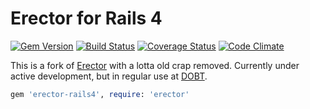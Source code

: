 Erector for Rails 4
=====

[![Gem Version](https://badge.fury.io/rb/erector-rails4.png)](http://badge.fury.io/rb/erector-rails4) [![Build Status](https://travis-ci.org/adamjacobbecker/erector-rails4.png?branch=master)](https://travis-ci.org/adamjacobbecker/erector-rails4) [![Coverage Status](https://coveralls.io/repos/adamjacobbecker/erector-rails4/badge.png)](https://coveralls.io/r/adamjacobbecker/erector-rails4) [![Code Climate](https://codeclimate.com/github/adamjacobbecker/erector-rails4.png)](https://codeclimate.com/github/adamjacobbecker/erector-rails4)

This is a fork of [Erector](https://github.com/erector/erector) with a lotta old crap removed. Currently under active development, but in regular use at [DOBT](https://www.github.com/dobtco).

```ruby
gem 'erector-rails4', require: 'erector'
```
